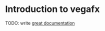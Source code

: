 # Introduction to vegafx

TODO: write [great documentation](http://jacobian.org/writing/what-to-write/)
